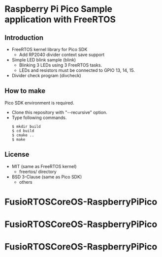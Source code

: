 # Raspberry Pi Pico Sample application with FreeRTOS

## Introduction

- FreeRTOS kernel library for Pico SDK
  - Add RP2040 divider context save support
- Simple LED blink sample (blink)
  - Blinking 3 LEDs using 3 FreeRTOS tasks.
  - LEDs and resistors must be connected to GPIO 13, 14, 15. 
- Divider check program (divcheck)

## How to make

Pico SDK environment is required.

- Clone this repository with "--recursive" option.
- Type following commands.
    ```
    $ mkdir build
    $ cd build
    $ cmake ..
    $ make
    ```

## License

- MIT (same as FreeRTOS kernel)
  - freertos/ directory
- BSD 3-Clause (same as Pico SDK)
  - others
# FusioRTOSCoreOS-RaspberryPiPico
# FusioRTOSCoreOS-RaspberryPiPico
# FusioRTOSCoreOS-RaspberryPiPico
